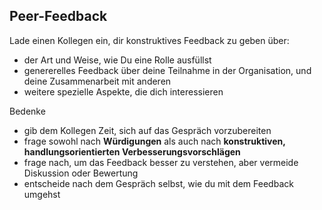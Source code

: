 ## Peer-Feedback

Lade einen Kollegen ein, dir konstruktives Feedback zu geben über:

- der Art und Weise, wie Du eine Rolle ausfüllst
- genererelles Feedback über deine Teilnahme in der Organisation, und deine Zusammenarbeit mit anderen
- weitere spezielle Aspekte, die dich interessieren

Bedenke

- gib dem Kollegen Zeit, sich auf das Gespräch vorzubereiten
- frage sowohl nach **Würdigungen** als auch nach **konstruktiven, handlungsorientierten Verbesserungsvorschlägen**
- frage nach, um das Feedback besser zu verstehen, aber vermeide Diskussion oder Bewertung
- entscheide nach dem Gespräch selbst, wie du mit dem Feedback umgehst
